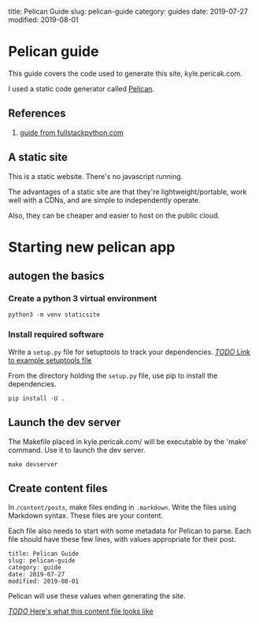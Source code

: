 title: Pelican Guide
slug: pelican-guide
category: guides
date: 2019-07-27
modified: 2019-08-01

# Pelican guide
This guide covers the code used to generate this site, kyle.pericak.com.

I used a static code generator called [Pelican](https://github.com/getpelican/pelican).


## References
1. [guide from fullstackpython.com](https://www.fullstackpython.com/blog/generating-static-websites-pelican-jinja2-markdown.html)


## A static site
This is a static website. There's no javascript running.

The advantages of a static site are that they're lightweight/portable,
work well with a CDNs, and are simple to independently operate.

Also, they can be cheaper and easier to host on the public cloud.


# Starting new pelican app
## autogen the basics
### Create a python 3 virtual environment
```
python3 -m venv staticsite
```

### Install required software
Write a `setup.py` file for setuptools to track your dependencies.
[*TODO* Link to example setuptools file](about:blank)

From the directory holding the `setup.py` file, use pip to install the
dependencies.
```
pip install -U .
```


## Launch the dev server
The Makefile placed in kyle.pericak.com/ will be executable by the 'make'
command. Use it to launch the dev server.
```
make devserver
```

## Create content files
In `/content/posts`, make files ending in `.markdown`.
Write the files using Markdown syntax. These files are your content.

Each file also needs to start with some metadata for Pelican to parse.
Each file should have these few lines, with values appropriate for their post.
```
title: Pelican Guide
slug: pelican-guide
category: guide
date: 2019-07-27
modified: 2019-08-01
```

Pelican will use these values when generating the site.

[*TODO* Here's what this content file looks like](about:blank)


